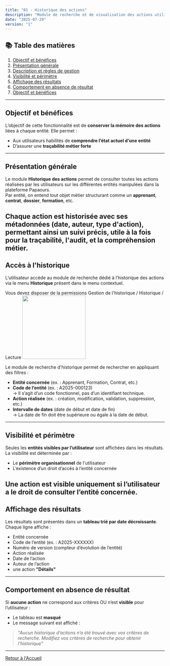 ```yaml
---
title: "01 - Historique des actions"
description: "Module de recherche et de visualisation des actions utilisateurs par entité"
date: "2025-07-29"
version: "1"
---
```

## 📚 Table des matières
1. [Objectif et bénéfices](#objectif-et-bénéfices)
2. [Présentation générale](#présentation-générale)  
3. [Description et règles de gestion](#description-et-règles-de-gestion)  
4. [Visibilité et périmètre](#visibilité-et-périmètre)  
5. [Affichage des résultats](#affichage-des-résultats)  
6. [Comportement en absence de résultat](#comportement-en-absence-de-résultat)  
7. [Objectif et bénéfices](#objectif-et-bénéfices)
---
## Objectif et bénéfices
L’objectif de cette fonctionnalité est de **conserver la mémoire des actions** liées à chaque entité. Elle permet :

- Aux utilisateurs habilités de **comprendre l’état actuel d’une entité**
- D’assurer une **traçabilité métier forte**
---
## Présentation générale
Le module **Historique des actions** permet de consulter toutes les actions réalisées par les utilisateurs sur les différentes entités manipulées dans la plateforme Papaours.  
Par entité, on entend tout objet métier structurant comme un **apprenant**, **contrat**, **dossier**, **formation**, etc.

Chaque action est historisée avec ses métadonnées (date, auteur, type d'action), permettant ainsi un suivi précis, utile à la fois pour la traçabilité, l'audit, et la compréhension métier.
---
## Accès à l'historique
L’utilisateur accède au module de recherche dédié à l’historique des actions via le menu **Historique** présent dans le menu contextuel.

Vous devez disposer de la permissions Gestion de l'historique / Historique / Lecture
<img src="https://papaours.s3.fr-par.scw.cloud/documentations/tutoriel/historique/permissions-historique.png" height="200" />

Le module de recherche d'historique permet de rechercher en appliquant des filtres : 

- **Entité concernée** (ex. : Apprenant, Formation, Contrat, etc.)
- **Code de l’entité** (ex. : A2025-000123)  
  → Il s’agit d’un code fonctionnel, pas d’un identifiant technique.
- **Action réalisée** (ex. : création, modification, validation, suppression, etc.)
- **Intervalle de dates** (date de début et date de fin)  
  → La date de fin doit être supérieure ou égale à la date de début.
---
## Visibilité et périmètre
Seules les **entités visibles par l’utilisateur** sont affichées dans les résultats.  
La visibilité est déterminée par :

- Le **périmètre organisationnel** de l'utilisateur
- L’existence d’un droit d’accès à l’entité concernée

Une action est visible uniquement si l’utilisateur **a le droit de consulter l’entité concernée**.
---
## Affichage des résultats
Les résultats sont présentés dans un **tableau trié par date décroissante**. Chaque ligne affiche :
- Entité concernée
- Code de l’entité (ex. : A2025-XXXXXX)
- Numéro de version (compteur d’évolution de l’entité)
- Action réalisée
- Date de l’action
- Auteur de l’action
- une action **"Détails"**
---
## Comportement en absence de résultat
Si **aucune action** ne correspond aux critères OU n’est **visible** pour l’utilisateur :

- Le tableau est **masqué**
- Le message suivant est affiché :

> _"Aucun historique d’actions n’a été trouvé avec vos critères de recherche. Modifiez vos critères de recherche pour obtenir l’historique"_
---
[Retour à l'Accueil](../accueil)
